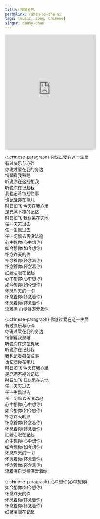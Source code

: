 ```yaml
---
title: 深爱着你
permalink: /shen-ai-zhe-ni
tags: [music, song, Chinese]
singer: danny-chan
---
```


<iframe src="https://open.spotify.com/embed/track/6KfTPla5EjDKHMgcqGObhS" width="300" height="380" frameborder="0" allowtransparency="true" allow="encrypted-media">
</iframe>

{:.chinese-paragraph}
你说过爱在这一生里  
有过快乐与心碎  
你说过爱在我的身边  
悄悄看我熟睡  
听说你在这刻想我  
听说你在记起我  
我也记着每刻往事  
也记挂你在哪儿  
时日如飞 今天在我心里  
是充满不褪的记忆  
时日如飞 我似呆在这地  
任一天天过去  
任一生飘过去  
任一切飘去再没法追  
心中想你(心中想你)  
如今想你(如今想你)  
怀念昨天的你  
怀念着你(怀念着你)  
怀念着你(怀念着你)  
红著泪眼在记起  
心中想你(心中想你)  
如今想你(如今想你)  
怀念昨天的一切  
怀念着你(怀念着你)  
怀念着你(怀念着你)  
流着泪 自觉得深爱着你

{:.chinese-paragraph}
你说过爱在这一生里  
有过快乐与心碎  
你说过爱在我的身边  
悄悄看我熟睡  
听说你在这刻想我  
听说你在记起我  
我也记着每刻往事  
也记挂你在哪儿  
时日如飞 今天在我心里  
是充满不褪的记忆  
时日如飞 我似呆在这地  
任一天天过去  
任一生飘过去  
任一切飘去再没法追  
心中想你(心中想你)  
如今想你(如今想你)  
怀念昨天的你  
怀念着你(怀念着你)  
怀念着你(怀念着你)  
红著泪眼在记起  
心中想你(心中想你)  
如今想你(如今想你)  
怀念昨天的一切  
怀念着你(怀念着你)  
怀念着你(怀念着你)  
流着泪自觉得深爱着你

{:.chinese-paragraph}
心中想你(心中想你)  
如今想你(如今想你)  
怀念昨天的你  
怀念着你(怀念着你)  
怀念着你(怀念着你)  
红著泪眼在记起
